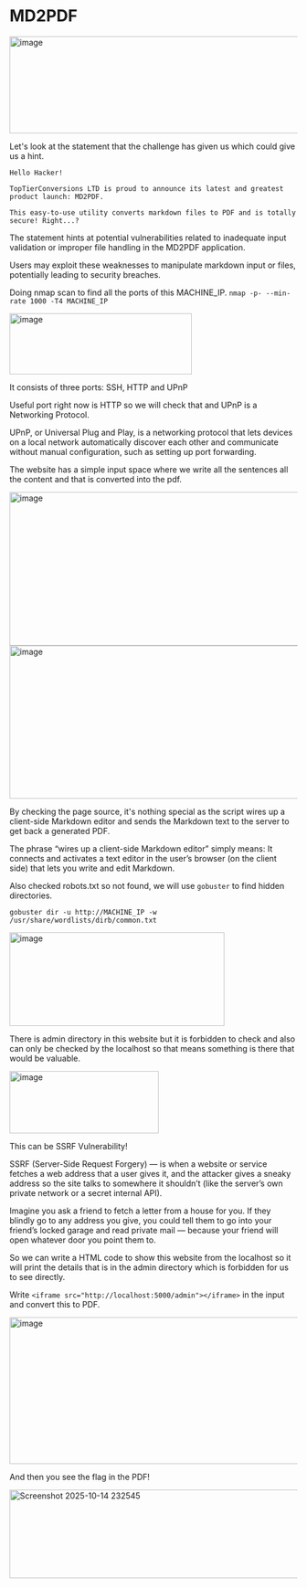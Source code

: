 # MD2PDF

<img width="890" height="170" alt="image" src="https://github.com/user-attachments/assets/05d33e8e-d412-413b-8de2-9e6fcd3b2865" />

Let's look at the statement that the challenge has given us which could give us a hint.

```
Hello Hacker!

TopTierConversions LTD is proud to announce its latest and greatest product launch: MD2PDF.

This easy-to-use utility converts markdown files to PDF and is totally secure! Right...?
```

The statement hints at potential vulnerabilities related to inadequate input validation or improper file handling in the MD2PDF application. 

Users may exploit these weaknesses to manipulate markdown input or files, potentially leading to security breaches.

Doing nmap scan to find all the ports of this MACHINE_IP. `nmap -p- --min-rate 1000 -T4 MACHINE_IP`

<img width="319" height="107" alt="image" src="https://github.com/user-attachments/assets/bd8302db-a55c-41e3-87a9-faa60b8ff248" />

It consists of three ports: SSH, HTTP and UPnP

Useful port right now is HTTP so we will check that and UPnP is a Networking Protocol.

UPnP, or Universal Plug and Play, is a networking protocol that lets devices on a local network automatically discover each other and communicate without manual configuration, such as setting up port forwarding.

The website has a simple input space where we write all the sentences all the content and that is converted into the pdf.

<img width="781" height="269" alt="image" src="https://github.com/user-attachments/assets/f576c3df-f243-48e6-87ad-82ab037e6356" />

<img width="852" height="268" alt="image" src="https://github.com/user-attachments/assets/0f159509-060a-4047-9ce8-398530f82c8b" />

By checking the page source, it's nothing special as the script wires up a client-side Markdown editor and sends the Markdown text to the server to get back a generated PDF.

The phrase “wires up a client-side Markdown editor” simply means: It connects and activates a text editor in the user’s browser (on the client side) that lets you write and edit Markdown.

Also checked robots.txt so not found, we will use `gobuster` to find hidden directories.

`gobuster dir -u http://MACHINE_IP -w /usr/share/wordlists/dirb/common.txt`

<img width="376" height="164" alt="image" src="https://github.com/user-attachments/assets/dcd0e4c9-d464-4e7b-a8f9-8e718aa18248" />

There is admin directory in this website but it is forbidden to check and also can only be checked by the localhost so that means something is there that would be valuable.

<img width="261" height="109" alt="image" src="https://github.com/user-attachments/assets/a99b2b4a-ed6d-464e-bc38-28bd64965c22" />

This can be SSRF Vulnerability!

SSRF (Server-Side Request Forgery) — is when a website or service fetches a web address that a user gives it, and the attacker gives a sneaky address so the site talks to somewhere it shouldn’t (like the server’s own private network or a secret internal API).

Imagine you ask a friend to fetch a letter from a house for you. If they blindly go to any address you give, you could tell them to go into your friend’s locked garage and read private mail — because your friend will open whatever door you point them to.

So we can write a HTML code to show this website from the localhost so it will print the details that is in the admin directory which is forbidden for us to see directly.

Write `<iframe src="http://localhost:5000/admin"></iframe>` in the input and convert this to PDF.

<img width="673" height="257" alt="image" src="https://github.com/user-attachments/assets/f19f6e4a-af77-479d-8e74-74ac8f629a47" />

And then you see the flag in the PDF!

<img width="698" height="155" alt="Screenshot 2025-10-14 232545" src="https://github.com/user-attachments/assets/1423f5e8-2a4e-47b1-95c9-69c091d23ace" />
